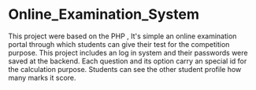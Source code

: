 # Online_Examination_System
 This project were based on the PHP , It's simple an online examination portal through which students can give their test for the competition purpose.
 This project includes an log in system and their passwords were saved at the backend.
 Each question and its option carry an special id for the calculation purpose.
 Students can see the other student profile how many marks it score.
